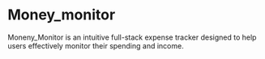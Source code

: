 # Money_monitor
Moneny_Monitor is an intuitive full-stack expense tracker designed to help users effectively monitor their spending and income.
